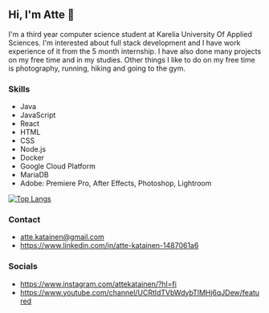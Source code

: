 ## Hi, I'm Atte 👋

I'm a third year computer science student at Karelia University Of Applied Sciences. I'm interested about full stack development and I have work experience of it from the 5 month internship. I have also done many projects on my free time and in my studies. Other things I like to do on my free time is photography, running, hiking and going to the gym.

### Skills
- Java
- JavaScript
- React
- HTML
- CSS
- Node.js
- Docker
- Google Cloud Platform
- MariaDB
- Adobe: Premiere Pro, After Effects, Photoshop, Lightroom

[![Top Langs](https://github-readme-stats.vercel.app/api/top-langs/?username=attekatainen)](https://github.com/anuraghazra/github-readme-stats)

### Contact
- atte.katainen@gmail.com
- https://www.linkedin.com/in/atte-katainen-1487061a6

### Socials
- https://www.instagram.com/attekatainen/?hl=fi
- https://www.youtube.com/channel/UCRtldTVbWdybTlMHj6qJDew/featured
